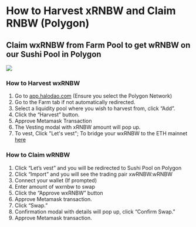 # How to Harvest xRNBW and Claim RNBW (Polygon)

## Claim wxRNBW from Farm Pool to get wRNBW on our Sushi Pool in Polygon

![](<../../../.gitbook/assets/CleanShot 2021-09-14 at 20.12.38.gif>)

### How to Harvest wxRNBW

1. Go to [app.halodao.com](http://app.halodao.com) (Ensure you select the Polygon Network)
2. Go to the Farm tab if not automatically redirected.
3. Select a liquidity pool where you wish to harvest from, click “Add”.
4. Click the “Harvest” button.
5. Approve Metamask Transaction
6. The Vesting modal with xRNBW amount will pop up.&#x20;
7. To vest, Click "Let's vest"; To bridge your wxRNBW to the ETH mainnet [here](https://app.halodao.com/#/bridge)

### How to Claim wRNBW

1. Click “Let’s vest” and you will be redirected to Sushi Pool on Polygon
2. Click “Import” and you will see the trading pair xwRNBW:wRNBW
3. Connect your wallet (If prompted)
4. Enter amount of wxrnbw to swap
5. Click the “Approve wxRNBW” button
6. Approve Metamask transaction.
7. Click “Swap.”&#x20;
8. Confirmation modal with details will pop up, click “Confirm Swap.”
9. Approve Metamask transaction.
